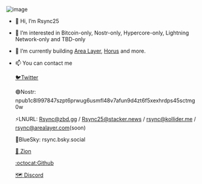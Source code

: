 ![image](https://github.com/Rsync25/Rsync25/assets/135646455/53b02cec-0bd1-4d50-9fc8-ab1b86540869)


- 👋 Hi, I’m Rsync25
- 👀 I’m interested in Bitcoin-only, Nostr-only, Hypercore-only, Lightning Network-only and TBD-only
- 🌱 I’m currently building [Area Layer](https://arealayer.com), [Horus](https://github.com/Horus-Org) and more.
- 📫 You can contact me

    [🐦Twitter](https://twitter.com/Rsync25)

    🟣Nostr: npub1c8l997847szpt6prwug6usmfl48v7afun9d4zt6f5xexhrdps45sctmg0w

    ⚡LNURL: Rsync@zbd.gg / Rsync25@stacker.news / rsync@kollider.me / rsync@arealayer.com(soon)

     🔵BlueSky: rsync.bsky.social

    [💠 Zion](https://identity.foundation/ion/explorer/?did=did%3Aion%3AEiDzF1ANmSniXckynAlBz-ufG0KLW1rVVeChfmynch-vGA)

    [:octocat:Github](https://github.com/Rsync25)
  
    [🗺️ Discord](@rsync25)
<!---
Rsync25/Rsync25 is a ✨ special ✨ repository because its `README.md` (this file) appears on your GitHub profile.
You can click the Preview link to take a look at your changes.
--->
